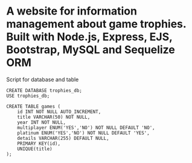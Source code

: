 # A website for information management about game trophies. Built with Node.js, Express, EJS, Bootstrap, MySQL and Sequelize ORM

Script for database and table

```
CREATE DATABASE trophies_db;
USE trophies_db;

CREATE TABLE games (
    id INT NOT NULL AUTO_INCREMENT,
    title VARCHAR(50) NOT NULL,
    year INT NOT NULL,
    multiplayer ENUM('YES','NO') NOT NULL DEFAULT 'NO',
    platinum ENUM('YES','NO') NOT NULL DEFAULT 'YES',
    details VARCHAR(255) DEFAULT NULL,
    PRIMARY KEY(id),
    UNIQUE(title)
);
```
